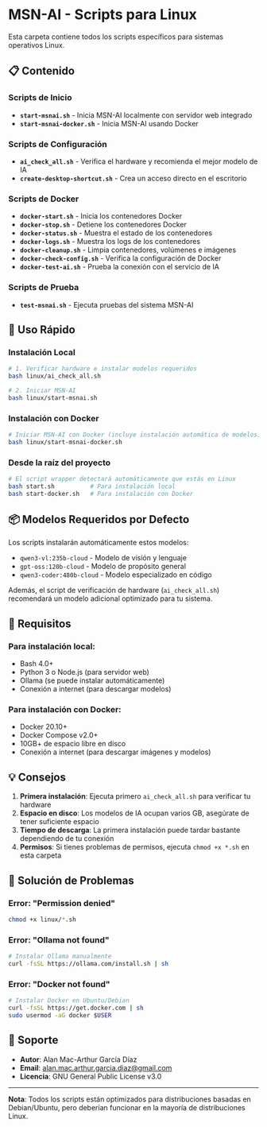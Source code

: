 # MSN-AI - Scripts para Linux

Esta carpeta contiene todos los scripts específicos para sistemas operativos Linux.

## 📋 Contenido

### Scripts de Inicio

- **`start-msnai.sh`** - Inicia MSN-AI localmente con servidor web integrado
- **`start-msnai-docker.sh`** - Inicia MSN-AI usando Docker

### Scripts de Configuración

- **`ai_check_all.sh`** - Verifica el hardware y recomienda el mejor modelo de IA
- **`create-desktop-shortcut.sh`** - Crea un acceso directo en el escritorio

### Scripts de Docker

- **`docker-start.sh`** - Inicia los contenedores Docker
- **`docker-stop.sh`** - Detiene los contenedores Docker
- **`docker-status.sh`** - Muestra el estado de los contenedores
- **`docker-logs.sh`** - Muestra los logs de los contenedores
- **`docker-cleanup.sh`** - Limpia contenedores, volúmenes e imágenes
- **`docker-check-config.sh`** - Verifica la configuración de Docker
- **`docker-test-ai.sh`** - Prueba la conexión con el servicio de IA

### Scripts de Prueba

- **`test-msnai.sh`** - Ejecuta pruebas del sistema MSN-AI

## 🚀 Uso Rápido

### Instalación Local

```bash
# 1. Verificar hardware e instalar modelos requeridos
bash linux/ai_check_all.sh

# 2. Iniciar MSN-AI
bash linux/start-msnai.sh
```

### Instalación con Docker

```bash
# Iniciar MSN-AI con Docker (incluye instalación automática de modelos)
bash linux/start-msnai-docker.sh
```

### Desde la raíz del proyecto

```bash
# El script wrapper detectará automáticamente que estás en Linux
bash start.sh          # Para instalación local
bash start-docker.sh   # Para instalación con Docker
```

## 📦 Modelos Requeridos por Defecto

Los scripts instalarán automáticamente estos modelos:

- `qwen3-vl:235b-cloud` - Modelo de visión y lenguaje
- `gpt-oss:120b-cloud` - Modelo de propósito general
- `qwen3-coder:480b-cloud` - Modelo especializado en código

Además, el script de verificación de hardware (`ai_check_all.sh`) recomendará un modelo adicional optimizado para tu sistema.

## 🔧 Requisitos

### Para instalación local:
- Bash 4.0+
- Python 3 o Node.js (para servidor web)
- Ollama (se puede instalar automáticamente)
- Conexión a internet (para descargar modelos)

### Para instalación con Docker:
- Docker 20.10+
- Docker Compose v2.0+
- 10GB+ de espacio libre en disco
- Conexión a internet (para descargar imágenes y modelos)

## 💡 Consejos

1. **Primera instalación**: Ejecuta primero `ai_check_all.sh` para verificar tu hardware
2. **Espacio en disco**: Los modelos de IA ocupan varios GB, asegúrate de tener suficiente espacio
3. **Tiempo de descarga**: La primera instalación puede tardar bastante dependiendo de tu conexión
4. **Permisos**: Si tienes problemas de permisos, ejecuta `chmod +x *.sh` en esta carpeta

## 🐛 Solución de Problemas

### Error: "Permission denied"
```bash
chmod +x linux/*.sh
```

### Error: "Ollama not found"
```bash
# Instalar Ollama manualmente
curl -fsSL https://ollama.com/install.sh | sh
```

### Error: "Docker not found"
```bash
# Instalar Docker en Ubuntu/Debian
curl -fsSL https://get.docker.com | sh
sudo usermod -aG docker $USER
```

## 📧 Soporte

- **Autor**: Alan Mac-Arthur García Díaz
- **Email**: alan.mac.arthur.garcia.diaz@gmail.com
- **Licencia**: GNU General Public License v3.0

---

**Nota**: Todos los scripts están optimizados para distribuciones basadas en Debian/Ubuntu, pero deberían funcionar en la mayoría de distribuciones Linux.